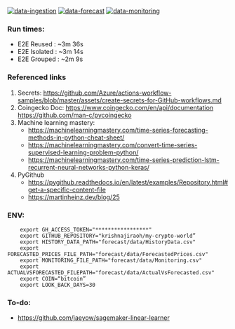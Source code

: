 [![data-ingestion](https://github.com/krishnajiraoh/my-crypto-world/actions/workflows/data-ingestion.yml/badge.svg)](https://github.com/krishnajiraoh/my-crypto-world/actions/workflows/data-ingestion.yml)
[![data-forecast](https://github.com/krishnajiraoh/my-crypto-world/actions/workflows/data-forecast.yml/badge.svg)](https://github.com/krishnajiraoh/my-crypto-world/actions/workflows/data-forecast.yml)
[![data-monitoring](https://github.com/krishnajiraoh/my-crypto-world/actions/workflows/data-monitoring.yml/badge.svg)](https://github.com/krishnajiraoh/my-crypto-world/actions/workflows/data-monitoring.yml)


### Run times:
- E2E Reused : ~3m 36s
- E2E Isolated : ~3m 14s
- E2E Grouped : ~2m 9s

### Referenced links
1. Secrets: https://github.com/Azure/actions-workflow-samples/blob/master/assets/create-secrets-for-GitHub-workflows.md
2. Coingecko Doc: https://www.coingecko.com/en/api/documentation https://github.com/man-c/pycoingecko
3. Machine learning mastery:
    - https://machinelearningmastery.com/time-series-forecasting-methods-in-python-cheat-sheet/
    - https://machinelearningmastery.com/convert-time-series-supervised-learning-problem-python/
    - https://machinelearningmastery.com/time-series-prediction-lstm-recurrent-neural-networks-python-keras/
4. PyGithub
    - https://pygithub.readthedocs.io/en/latest/examples/Repository.html#get-a-specific-content-file
    - https://martinheinz.dev/blog/25


### ENV:

        export GH_ACCESS_TOKEN="*****************"
        export GITHUB_REPOSITORY="krishnajiraoh/my-crypto-world”
        export HISTORY_DATA_PATH="forecast/data/HistoryData.csv"
        export FORECASTED_PRICES_FILE_PATH="forecast/data/ForecastedPrices.csv"
        export MONITORING_FILE_PATH="forecast/data/Monitoring.csv"
        export ACTUALVSFORECASTED_FILEPATH="forecast/data/ActualVsForecasted.csv"
        export COIN=“bitcoin” 
        export LOOK_BACK_DAYS=30 

### To-do:
- https://github.com/jaeyow/sagemaker-linear-learner